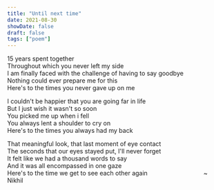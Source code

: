 ```yaml
---
title: "Until next time"
date: 2021-08-30
showDate: false
draft: false
tags: ["poem"]
---
```


15 years spent together\
Throughout which you never left my side\
I am finally faced with the challenge of having to say goodbye\
Nothing could ever prepare me for this\
Here's to the times you never gave up on me

I couldn't be happier that you are going far in life\
But I just wish it wasn't so soon\
You picked me up when i fell\
You always lent a shoulder to cry on\
Here's to the times you always had my back
 
That meaningful look, that last moment of eye contact\
The seconds that our eyes stayed put, I'll never forget\
It felt like we had a thousand words to say\
And it was all encompassed in one gaze\
Here's to the time we get to see each other again 
&nbsp; &nbsp; &nbsp; &nbsp; &nbsp; &nbsp; &nbsp; &nbsp; &nbsp; &nbsp; &nbsp; &nbsp; &nbsp; &nbsp; &nbsp; &nbsp;  ~ Nikhil